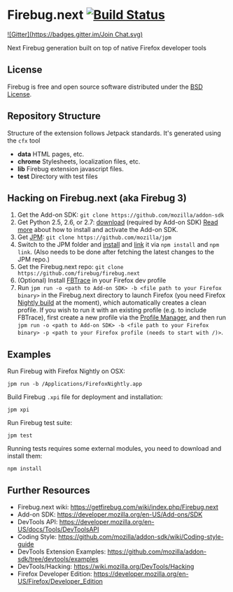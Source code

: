 Firebug.next [![Build Status](https://travis-ci.org/firebug/firebug.next.png)](https://travis-ci.org/firebug/firebug.next)
============
[![Gitter](https://badges.gitter.im/Join Chat.svg)](https://gitter.im/firebug/firebug.next?utm_source=badge&utm_medium=badge&utm_campaign=pr-badge&utm_content=badge)

Next Firebug generation built on top of native Firefox developer tools

License
-------
Firebug is free and open source software distributed under the
[BSD License](https://github.com/firebug/firebug.next/blob/master/license.txt).

Repository Structure
--------------------
Structure of the extension follows Jetpack standards. It's generated using the
`cfx` tool

* **data** HTML pages, etc.
* **chrome** Stylesheets, localization files, etc.
* **lib** Firebug extension javascript files.
* **test** Directory with test files

Hacking on Firebug.next (aka Firebug 3)
---------------------------------------
1. Get the Add-on SDK: `git clone https://github.com/mozilla/addon-sdk`
2. Get Python 2.5, 2.6, or 2.7: [download](http://python.org/download/) (required by Add-on SDK)
[Read more](https://developer.mozilla.org/en-US/Add-ons/SDK/Tutorials/Installation)
about how to install and activate the Add-on SDK.
3. Get [JPM](https://developer.mozilla.org/en-US/Add-ons/SDK/Tools/jpm): `git clone https://github.com/mozilla/jpm`
4. Switch to the JPM folder and [install](https://www.npmjs.org/doc/cli/npm-install.html) and [link](https://www.npmjs.org/doc/cli/npm-link.html) it via `npm install` and `npm link`. (Also needs to be done after fetching the latest changes to the JPM repo.)
5. Get the Firebug.next repo: `git clone https://github.com/firebug/firebug.next`
6. (Optional) Install [FBTrace](https://github.com/firebug/tracing-console) in your Firefox dev profile
7. Run `jpm run -o <path to Add-on SDK> -b <file path to your Firefox binary>` in the Firebug.next directory to launch Firefox (you need Firefox [Nightly build](https://nightly.mozilla.org/) at the moment), which automatically creates a clean profile.
If you wish to run it with an existing profile (e.g. to include FBTrace), first create a new profile via the [Profile Manager](https://support.mozilla.org/en-US/kb/profile-manager-create-and-remove-firefox-profiles), and then run `jpm run -o <path to Add-on SDK> -b <file path to your Firefox binary> -p <path to your Firefox profile (needs to start with /)>`.

Examples
--------

Run Firebug with Firefox Nightly on OSX:

`jpm run -b /Applications/FirefoxNightly.app`

Build Firebug `.xpi` file for deployment and installation:

`jpm xpi`

Run Firebug test suite:

`jpm test`

Running tests requires some external modules, you need to download and install them:

`npm install`

Further Resources
-----------------

* Firebug.next wiki: https://getfirebug.com/wiki/index.php/Firebug.next
* Add-on SDK: https://developer.mozilla.org/en-US/Add-ons/SDK
* DevTools API: https://developer.mozilla.org/en-US/docs/Tools/DevToolsAPI
* Coding Style: https://github.com/mozilla/addon-sdk/wiki/Coding-style-guide
* DevTools Extension Examples: https://github.com/mozilla/addon-sdk/tree/devtools/examples
* DevTools/Hacking: https://wiki.mozilla.org/DevTools/Hacking
* Firefox Developer Edition: https://developer.mozilla.org/en-US/Firefox/Developer_Edition
